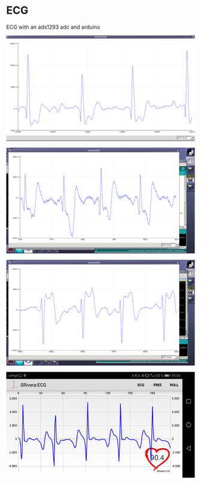 # ECG
ECG with an ads1293 adc and arduino

![ECG imag](https://raw.githubusercontent.com/srivera1/ECG/master/location0.png)

![ECG imag](https://raw.githubusercontent.com/srivera1/ECG/master/location1.png)

![ECG imag](https://raw.githubusercontent.com/srivera1/ECG/master/location2.png)

![ECG imag](https://raw.githubusercontent.com/srivera1/ECG/master/ECG_srivera_android_app.png)
